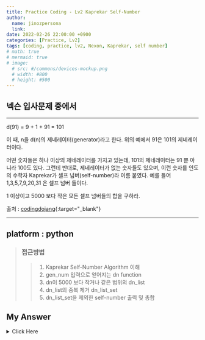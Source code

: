 ```yaml
---
title: Practice Coding - Lv2 Kaprekar Self-Number
author:
  name: jinozpersona
  link: 
date: 2022-02-26 22:00:00 +0900
categories: [Practice, Lv2]
tags: [coding, practice, lv2, Nexon, Kaprekar, self number]
# math: true
# mermaid: true
# image:
  # src: #/commons/devices-mockup.png
  # width: #800
  # height: #500
---
```


넥슨 입사문제 중에서
---------------

***

d(91) = 9 + 1 + 91 = 101

이 때, n을 d(n)의 제네레이터(generator)라고 한다. 
위의 예에서 91은 101의 제네레이터이다.

어떤 숫자들은 하나 이상의 제네레이터를 가지고 있는데, 
101의 제네레이터는 91 뿐 아니라 100도 있다. 
그런데 반대로, 제네레이터가 없는 숫자들도 있으며, 
이런 숫자를 인도의 수학자 Kaprekar가 셀프 넘버(self-number)라 이름 붙였다. 
예를 들어 1,3,5,7,9,20,31 은 셀프 넘버 들이다.

1 이상이고 5000 보다 작은 모든 셀프 넘버들의 합을 구하라.

출처 : [codingdojang](<https://codingdojang.com/scode/365?answer_mode=hide>){:target="_blank"}

***


## platform : python
> ### 접근방법
>    > 1. Kaprekar Self-Number Algorithm 이해
>    > 2. gen_num 입력으로 얻어지는 dn function
>    > 3. dn이 5000 보다 작거나 같은 범위의 dn_list 
>    > 4. dn_list의 중복 제거 dn_list_set
>    > 5. dn_list_set을 제외한 self-number 출력 및 총합


## My Answer
<details><summary>Click Here</summary>


<pre>
<code>
def kaprekar_fun(gen_num):
  gen_num = str(gen_num)
  gen_num_list = []
  for element in gen_num:
    gen_num_list.append(int(element))
  gen_num_list.append(int(gen_num))
  dn = sum(gen_num_list)
  print("gen_num: {},{} | d(n):{}".format(gen_num,gen_num_list,dn))
  return dn

num_range = range(1,5000)
kaprekar_output = []# for i in range(1,110):  
for i in num_range: 
  dn = kaprekar_fun(i)
  if dn >= 5000:
    # i = 4975 then dn = 5000
    print(i,dn)
    break
  else:
    kaprekar_output.append(dn)

kaprekar_output_sorted_set = list(set(sorted(kaprekar_output)))
print("d(n)_set:\n{}".format(kaprekar_output_sorted_set))


kaprekar_self_num = []
for n in num_range:
  if n not in kaprekar_output_sorted_set:
    kaprekar_self_num.append(n)
  else:
    pass

print("kaprekar_self_numbers:\n{}".format(kaprekar_self_num))
print("Sum of kaprekar_self_numbers:\n{}".format(sum(kaprekar_self_num)))


</code>
</pre>

</details>
